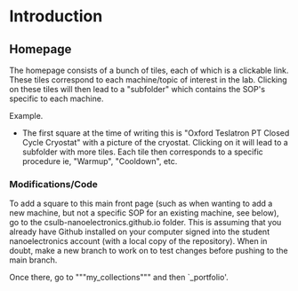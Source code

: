 # Introduction 

## Homepage 
The homepage consists of a bunch of tiles, each of which is a clickable link. These tiles correspond to each machine/topic of interest in the lab. Clicking on these tiles will then lead to a "subfolder" which contains the SOP's specific to each machine. 

Example. 
- The first square at the time of writing this is "Oxford Teslatron PT Closed Cycle Cryostat" with a picture of the cryostat. Clicking on it will lead to a subfolder with more tiles. Each tile then corresponds to a specific procedure ie, "Warmup", "Cooldown", etc. 

### Modifications/Code 
To add a square to this main front page (such as when wanting to add a new machine, but not a specific SOP for an existing machine, see below), go to the csulb-nanoelectronics.github.io folder. This is assuming that you already have Github installed on your computer signed into the student nanoelectronics account (with a local copy of the repository). When in doubt, make a new branch to work on to test changes before pushing to the main branch. 

Once there, go to """my_collections""" and then `_portfolio'. 

